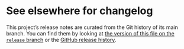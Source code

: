 # See elsewhere for changelog

This project’s release notes are curated from the Git history of its main
branch. You can find them by looking at [the version of this file on the
`release` branch][branch] or the [GitHub release history][gh-releases].

[branch]: https://github.com/tectonic-typesetting/tectonic/blob/release/crates/xetex_format/CHANGELOG.md
[gh-releases]: https://github.com/tectonic-typesetting/tectonic/releases
